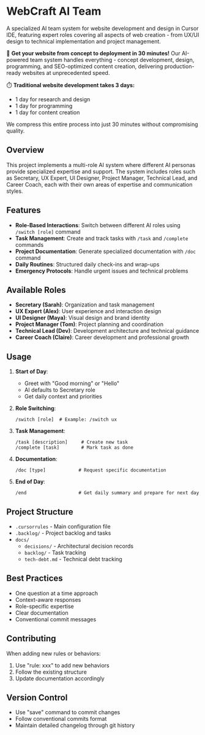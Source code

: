 # WebCraft AI Team

A specialized AI team system for website development and design in Cursor IDE, featuring expert roles covering all aspects of web creation - from UX/UI design to technical implementation and project management.

🚀 **Get your website from concept to deployment in 30 minutes!** Our AI-powered team system handles everything - concept development, design, programming, and SEO-optimized content creation, delivering production-ready websites at unprecedented speed.

⏱️ **Traditional website development takes 3 days:**

- 1 day for research and design
- 1 day for programming
- 1 day for content creation

We compress this entire process into just 30 minutes without compromising quality.

## Overview

This project implements a multi-role AI system where different AI personas provide specialized expertise and support. The system includes roles such as Secretary, UX Expert, UI Designer, Project Manager, Technical Lead, and Career Coach, each with their own areas of expertise and communication styles.

## Features

- **Role-Based Interactions**: Switch between different AI roles using `/switch [role]` command
- **Task Management**: Create and track tasks with `/task` and `/complete` commands
- **Project Documentation**: Generate specialized documentation with `/doc` command
- **Daily Routines**: Structured daily check-ins and wrap-ups
- **Emergency Protocols**: Handle urgent issues and technical problems

## Available Roles

- **Secretary (Sarah)**: Organization and task management
- **UX Expert (Alex)**: User experience and interaction design
- **UI Designer (Maya)**: Visual design and brand identity
- **Project Manager (Tom)**: Project planning and coordination
- **Technical Lead (Dev)**: Development architecture and technical guidance
- **Career Coach (Claire)**: Career development and professional growth

## Usage

1. **Start of Day**:

   - Greet with "Good morning" or "Hello"
   - AI defaults to Secretary role
   - Get daily context and priorities

2. **Role Switching**:

   ```
   /switch [role]  # Example: /switch ux
   ```

3. **Task Management**:

   ```
   /task [description]     # Create new task
   /complete [task]        # Mark task as done
   ```

4. **Documentation**:

   ```
   /doc [type]            # Request specific documentation
   ```

5. **End of Day**:
   ```
   /end                   # Get daily summary and prepare for next day
   ```

## Project Structure

- `.cursorrules` - Main configuration file
- `.backlog/` - Project backlog and tasks
- `docs/`
  - `decisions/` - Architectural decision records
  - `backlog/` - Task tracking
  - `tech-debt.md` - Technical debt tracking

## Best Practices

- One question at a time approach
- Context-aware responses
- Role-specific expertise
- Clear documentation
- Conventional commit messages

## Contributing

When adding new rules or behaviors:

1. Use "rule: xxx" to add new behaviors
2. Follow the existing structure
3. Update documentation accordingly

## Version Control

- Use "save" command to commit changes
- Follow conventional commits format
- Maintain detailed changelog through git history
